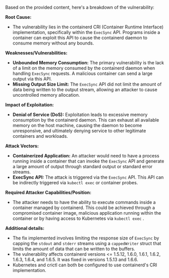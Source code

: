 Based on the provided content, here's a breakdown of the vulnerability:

**Root Cause:**

- The vulnerability lies in the containerd CRI (Container Runtime Interface) implementation, specifically within the `ExecSync` API. Programs inside a container can exploit this API to cause the containerd daemon to consume memory without any bounds.

**Weaknesses/Vulnerabilities:**

- **Unbounded Memory Consumption:** The primary vulnerability is the lack of a limit on the memory consumed by the containerd daemon when handling `ExecSync` requests. A malicious container can send a large output via this API.
- **Missing Output Size Limit:** The `ExecSync` API did not limit the amount of data being written to the output stream, allowing an attacker to cause uncontrolled memory allocation.

**Impact of Exploitation:**

- **Denial of Service (DoS):** Exploitation leads to excessive memory consumption by the containerd daemon. This can exhaust all available memory on the host machine, causing the daemon to become unresponsive, and ultimately denying service to other legitimate containers and workloads.

**Attack Vectors:**

- **Containerized Application:** An attacker would need to have a process running inside a container that can invoke the `ExecSync` API and generate a large amount of output through standard output or standard error streams.
- **ExecSync API:** The attack is triggered via the `ExecSync` API. This API can be indirectly triggered via `kubectl exec` or container probes.

**Required Attacker Capabilities/Position:**

- The attacker needs to have the ability to execute commands inside a container managed by containerd. This could be achieved through a compromised container image, malicious application running within the container or by having access to Kubernetes via `kubectl exec` .

**Additional details:**
- The fix implemented involves limiting the response size of `ExecSync` by capping the `stdout` and `stderr` streams using a `cappedWriter` struct that limits the amount of data that can be written to the buffers.
- The vulnerability affects containerd versions <= 1.5.12, 1.6.0, 1.6.1, 1.6.2, 1.6.3, 1.6.4, and 1.6.5. It was fixed in versions 1.5.13 and 1.6.6.
- Kubernetes and crictl can both be configured to use containerd's CRI implementation.